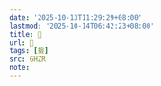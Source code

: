 ```yaml
---
date: '2025-10-13T11:29:29+08:00'
lastmod: '2025-10-14T06:42:23+08:00'
title: 󰡰
url: 󰡰
tags: [撿]
src: GHZR
note:
---
```

